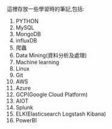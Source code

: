 這裡存放一些學習時的筆記,包括:

1. PYTHON
2. MySQL
3. MongoDB
4. influxDB
5. 爬蟲
6. Data Mining(資料分析及處理)
7. Machine learning
8. Linux
9. Git
10. AWS
11. Azure
12. GCP(Google Cloud Platform)
13. AIOT
14. Splunk
15. ELK(Elasticsearch Logstash Kibana)
16. PowerBI
